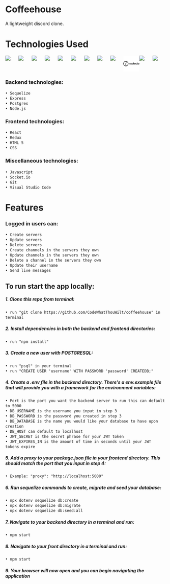 # Coffeehouse
A lightweight discord clone.

# Technologies Used

<div style=display:flex>
<img src="https://cdn.jsdelivr.net/gh/devicons/devicon/icons/javascript/javascript-original.svg" style=width:50px />
<img src="https://cdn.jsdelivr.net/gh/devicons/devicon/icons/react/react-original.svg" style=width:50px />
<img src="https://cdn.jsdelivr.net/gh/devicons/devicon/icons/redux/redux-original.svg" style=width:50px /> 
<img src="https://cdn.jsdelivr.net/gh/devicons/devicon/icons/nodejs/nodejs-original.svg" style=width:50px /> 
<img src="https://cdn.jsdelivr.net/gh/devicons/devicon/icons/express/express-original.svg" style=width:50px /> 
<img src="https://cdn.jsdelivr.net/gh/devicons/devicon/icons/postgresql/postgresql-original.svg" style=width:50px /> 
<img src="https://cdn.jsdelivr.net/gh/devicons/devicon/icons/sequelize/sequelize-original.svg" style=width:50px />
<img src="https://cdn.jsdelivr.net/gh/devicons/devicon/icons/css3/css3-original.svg" style=width:50px />
<img src="https://cdn.jsdelivr.net/gh/devicons/devicon/icons/html5/html5-original.svg" style=width:50px />
<img src="https://raw.githubusercontent.com/devicons/devicon/1119b9f84c0290e0f0b38982099a2bd027a48bf1/icons/socketio/socketio-original-wordmark.svg" style=width:50px />
<img src="https://cdn.jsdelivr.net/gh/devicons/devicon/icons/git/git-original.svg" style=width:50px /> 
<img src="https://cdn.jsdelivr.net/gh/devicons/devicon/icons/visualstudio/visualstudio-plain.svg" style=width:50px />
</div>

### Backend technologies:
    • Sequelize
    • Express
    • Postgres
    • Node.js

### Frontend technologies:
    • React
    • Redux
    • HTML 5
    • CSS

### Miscellaneous technologies:
    • Javascript
    • Socket.io
    • Git
    • Visual Studio Code



# Features

### Logged in users can:
    • Create servers
    • Update servers
    • Delete servers
    • Create channels in the servers they own
    • Update channels in the servers they own
    • Delete a channel in the servers they own
    • Update their username
    • Send live messages


## To run start the app locally:

##### 1. Clone this repo from terminal:
    • run "git clone https://github.com/CodeWhatThouWilt/coffeehouse" in terminal 

##### 2. Install dependencies in both the backend and frontend directories:
    • run "npm install"

##### 3. Create a new user  with POSTGRESQL:
    • run "psql" in your terminal
    • run "CREATE USER 'username' WITH PASSWORD 'password' CREATEDB;"

##### 4. Create a .env file in the backend directory. There's a env.example file that will provide you with a framework for the environment variables:
    • Port is the port you want the backend server to run this can default to 5000
    • DB_USERNAME is the username you input in step 3
    • DB_PASSWORD is the password you created in step 3
    • DB_DATABASE is the name you would like your database to have upon creation
    • DB_HOST can default to localhost
    • JWT_SECRET is the secret phrase for your JWT token
    • JWT_EXPIRES_IN is the amount of time in seconds until your JWT tokens expire

##### 5. Add a proxy to your package.json file in your frontend directory. This should match the port that you input in step 4:
    • Example: "proxy": "http://localhost:5000"

##### 6. Run sequelize commands to create, migrate and seed your database:
    • npx dotenv sequelize db:create
    • npx dotenv sequelize db:migrate
    • npx dotenv sequelize db:seed:all

##### 7. Navigate to your backend directory in a terminal and run:
    • npm start

##### 8. Navigate to your front directory in a terminal and run:
    • npm start

##### 9. Your browser will now open and you can begin navigating the application

